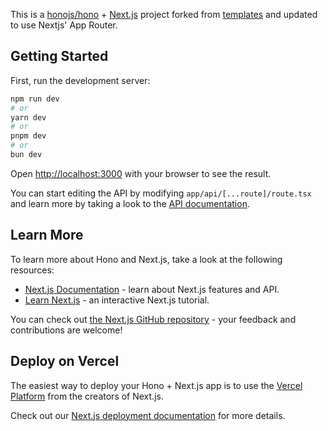 This is a [honojs/hono](https://hono.dev/) + [Next.js](https://nextjs.org/) project forked from [templates](https://github.com/honojs/starter/tree/main/templates/nextjs) and updated to use Nextjs' App Router.

## Getting Started

First, run the development server:

```bash
npm run dev
# or
yarn dev
# or
pnpm dev
# or
bun dev
```

Open [http://localhost:3000](http://localhost:3000) with your browser to see the result.

You can start editing the API by modifying `app/api/[...route]/route.tsx` and learn more by taking a look to the [API documentation](https://hono.dev/api/hono).

## Learn More

To learn more about Hono and Next.js, take a look at the following resources:

- [Next.js Documentation](https://nextjs.org/docs) - learn about Next.js features and API.
- [Learn Next.js](https://nextjs.org/learn) - an interactive Next.js tutorial.

You can check out [the Next.js GitHub repository](https://github.com/vercel/next.js/) - your feedback and contributions are welcome!

## Deploy on Vercel

The easiest way to deploy your Hono + Next.js app is to use the [Vercel Platform](https://vercel.com/templates?search=hono) from the creators of Next.js.

Check out our [Next.js deployment documentation](https://nextjs.org/docs/deployment) for more details.
